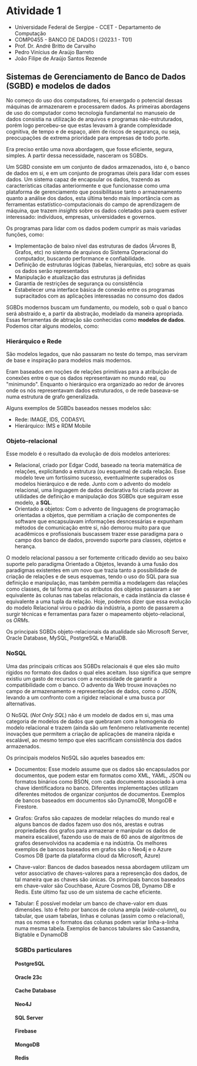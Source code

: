 # Atividade 1

* Universidade Federal de Sergipe - CCET - Departamento de Computação
* COMP0455 - BANCO DE DADOS I (2023.1 - T01)
* Prof. Dr. André Britto de Carvalho
* Pedro Vinícius de Araújo Barreto
* João Filipe de Araújo Santos Rezende

## Sistemas de Gerenciamento de Banco de Dados (SGBD) e modelos de dados

No começo do uso dos computadores, foi enxergado o potencial dessas máquinas de armazenarem
e processarem dados. As primeiras abordagens de uso do computador como tecnologia 
fundamental no manuseio de dados consistia na utilização de arquivos e programas
não-estruturados, porém logo percebeu-se que estas levavam à grande complexidade
cognitiva, de tempo e de espaço, além de riscos de segurança, ou seja, preocupações
de extrema prioridade para empresas de todo porte. 

Era preciso então uma nova abordagem, que fosse eficiente, segura, simples. A partir dessa
necessidade, nasceram os SGBDs.

Um SGBD consiste em um conjunto de dados armazenados, isto é, o banco de dados em si,
e em um conjunto de programas úteis para lidar com esses dados. Um sistema capaz de 
encapsular os dados, trazendo as características citadas anteriormente e que funcionasse
como uma plataforma de gerenciamento que possibilitasse tanto o armazenamento quanto a 
análise dos dados, esta última tendo mais importância com as ferramentas 
estatístico-computacionais do campo de aprendizagem de máquina, que trazem *insights*
sobre os dados coletados para quem estiver interessado: indivíduos, empresas, universidades e
governos.

Os programas para lidar com os dados podem cumprir as mais variadas funções, como:

* Implementação de baixo nível das estruturas de dados (Árvores B, Grafos, etc) no sistema 
de arquivos do Sistema Operacional do computador, buscando performance e confiabilidade.
* Definição de estruturas lógicas (tabelas, hierarquias, etc) sobre as quais os dados
serão representados
* Manipulação e atualização das estruturas já definidas
* Garantia de restrições de segurança ou consistência
* Estabelecer uma interface básica de conexão entre os programas supracitados com as 
aplicações interessadas no consumo dos dados

SGBDs modernos buscam um fundamento, ou modelo, sob o qual o banco será abstraído e,
a partir da abstração, modelado da maneira apropriada. Essas ferramentas de abtração
são conhecidas como **modelos de dados**. Podemos citar alguns modelos, como:

### Hierárquico e Rede

São modelos legados, que não passaram no teste do tempo, mas serviram de base e inspiração
para modelos mais modernos. 

Eram baseados em noções de relações primitivas para a atribuição de conexões entre o que
os dados representavam no mundo real, ou "minimundo". Enquanto o hierárquico era organizado
ao redor de árvores onde os nós representavam dados estruturados, o de rede baseava-se numa
estrutura de grafo generalizada.

Alguns exemplos de SGBDs baseados nesses modelos são:

* Rede: IMAGE, IDS, CODASYL
* Hierárquico: IMS e RDM Mobile

### Objeto-relacional

Esse modelo é o resultado da evolução de dois modelos anteriores:

* Relacional, criado por Edgar Codd, baseado na teoria matemática de relações,
explicitando a estrutura (ou esquema) de cada relação. Esse modelo teve um fortíssimo sucesso,
eventualmente superados os modelos hierárquico e de rede. Junto com o advento do modelo
relacional, uma linguagem de dados declarativa foi criada prover as utilidades de definição
e manipulação dos SGBDs que seguiram esse modelo, a **SQL**.
* Orientado a objetos: Com o advento de linguagens de programação orientadas a objetos,
que permitiam a criação de componentes de software que encapsulavam informações desncessárias
e expunham métodos de comunicação entre si, não demorou muito para que acadêmicos e profissionais
buscassem trazer esse paradigma para o campo dos banco de dados, provendo suporte para classes,
objetos e herança. 

O modelo relacional passou a ser fortemente criticado devido ao seu baixo suporte pelo paradigma
Orientado a Objetos, levando à uma fusão dos paradigmas existentes em um novo que trazia tanto
a possibilidade de criação de relações e de seus esquemas, tendo o uso do SQL para sua definição
e manipulação, mas também permitia a modelagem das relações como classes, de tal forma que os 
atributos dos objetos passaram a ser equivalente às colunas nas tabelas relacionais, e cada 
instância da classe é equivalente a uma tupla da relação. Hoje, podemos dizer que essa evolução
do modelo Relacional virou o padrão da indústria, a ponto de passarem a surgir técnicas e 
ferramentas para fazer o mapeamento objeto-relacional, os *ORM*s.

Os principais SGBDs objeto-relacionais da atualidade são Microsoft Server, Oracle Database,
MySQL, PostgreSQL e MariaDB.


### NoSQL

Uma das principais críticas aos SGBDs relacionais é que eles são muito rígidos no formato
dos dados o qual eles aceitam. Isso significa que sempre existiu um gasto de recursos
com a necessidade de garantir a compatibilidade com o banco. O advento da Web trouxe 
inovações no campo de armazenamento e representações de dados, como o JSON, levando a um
confronto com a rigidez relacional e uma busca por alternativas.

O NoSQL (*Not Only SQL*) não é um modelo de dados em si, mas uma categoria de modelos de dados
que quebraram com a homogenia do modelo relacional e trazem (ainda são um fenômeno 
relativamente recente) inovações que permitem a criação de aplicações de maneira rápida 
e escalável, ao mesmo tempo que eles sacrificam consistência dos dados armazenados.

Os principais modelos NoSQL são aqueles baseados em:

* Documentos: Esse modelo assume que os dados são encapsulados por documentos, que podem estar
em formatos como XML, YAML, JSON ou formatos binários como BSON, com cada documento
associado à uma chave identificadora no banco. Diferentes implementações utilizam diferentes
métodos de organizar conjuntos de documentos. Exemplos de bancos baseados em documentos são 
DynamoDB, MongoDB e Firestore.
* Grafos: Grafos são capazes de modelar relações do mundo real e alguns bancos de dados fazem
uso dos nós, arestas e outras propriedades dos grafos para armazenar e manipular os dados de maneira
escalável, fazendo uso de mais de 60 anos de algoritmos de grafos desenvolvidos na academia
e na indústria. Os melhores exemplos de bancos baseados em grafos são o Neo4j e o Azure
Cosmos DB (parte da plataforma cloud da Microsoft, Azure)
* Chave-valor: Bancos de dados baseados nessa abordagem utilizam um vetor associativo de 
chaves-valores para a represenção dos dados, de tal maneira que as chaves são únicas.
Os principais bancos baseados em chave-valor são Couchbase, Azure Cosmos DB, Dynamo DB e Redis.
Este último faz uso de um sistema de cache eficiente.
* Tabular: É possível modelar um banco de chave-valor em duas dimensões. Isto é feito por
  bancos de coluna ampla (*wide-column*), ou tabular, que usam tabelas, linhas e colunas (assim como o relacional),
  mas os nomes e o formatos das colunas podem variar linha-a-linha numa mesma tabela.
  Exemplos de bancos tabulares são Cassandra, Bigtable e DynamoDB

  ### SGBDs particulares
  
  #### PostgreSQL

  #### Oracle 23c

  #### Cache Database

  #### Neo4J

  #### SQL Server

  #### Firebase

  #### MongoDB

  #### Redis

